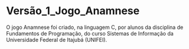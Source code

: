 # Versão_1_Jogo_Anamnese
O jogo Anamnese foi criado, na linguagem C, por alunos da disciplina de Fundamentos de Programação, do curso Sistemas de Informação da Universidade Federal de Itajubá (UNIFEI). 
